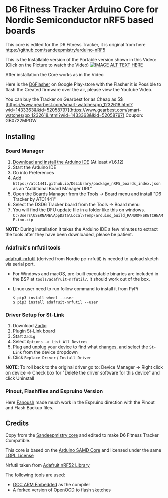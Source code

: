 # D6 Fitness Tracker Arduino Core for Nordic Semiconductor nRF5 based boards

This core is edited for the D6 Fitness Tracker, it is original from here https://github.com/sandeepmistry/arduino-nRF5

This is the Installable version of the Portable version shown in this Video:
(Click on the Picture to watch the Video)
[![IMAGE ALT TEXT HERE](https://img.youtube.com/vi/3gjmEdEDJ5A/0.jpg)](https://www.youtube.com/watch?v=3gjmEdEDJ5A)

After installation the Core works as in the Video

Here is the [D6Flasher](https://play.google.com/store/apps/details?id=com.atcnetz.ble.readwrite) on Google Play-store
with the Flasher it is Possible to flash the Created firmware over the air, please view the Youtube Video.

You can buy the Tracker on Gearbest for as Cheap as 5$ [https://www.gearbest.com/smart-watches/pp_1232618.html?wid=1433363&lkid=52058797](https://www.gearbest.com/smart-watches/pp_1232618.html?wid=1433363&lkid=52058797)
Coupon: GB0722MPOW

## Installing

### Board Manager

 1. [Download and install the Arduino IDE](https://www.arduino.cc/en/Main/Software) (At least v1.6.12)
 2. Start the Arduino IDE
 3. Go into Preferences
 4. Add ```https://atc1441.github.io/D6Library/package_nRF5_boards_index.json``` as an "Additional Board Manager URL"
 5. Open the Boards Manager from the Tools -> Board menu and install "D6 Tracker by ATC1441"
 6. Select the DSD6 Tracker board from the Tools -> Board menu
 7. You will find the DFU update file in a folder like this on windows. ```C:\Users\USERNAME\AppData\Local\Temp\arduino_build_RANDOM\SKETCHNAME.ino.zip```

__NOTE:__ During installation it takes the Arduino IDE a few minutes to extract the tools after they have been downloaded, please be patient.


### Adafruit's nrfutil tools

[adafruit-nrfutil](https://github.com/adafruit/Adafruit_nRF52_nrfutil) (derived from Nordic pc-nrfutil) is needed to upload sketch via serial port.

- For Windows and macOS, pre-built executable binaries are included in the BSP at `tools/adafruit-nrfutil/`. It should work out of the box.
- Linux user need to run follow command to install it from PyPi

    ```
    $ pip3 install wheel --user
    $ pip3 install adafruit-nrfutil --user
	```

### Driver Setup for St-Link

 1. Download [Zadig](http://zadig.akeo.ie)
 2. Plugin St-Link board
 3. Start ```Zadig```
 4. Select ```Options -> List All Devices```
 5. Plug and unplug your device to find what changes, and select the ```St-Link``` from the device dropdown
 6. Click ```Replace Driver``` / ```Install Driver```

__NOTE__: To roll back to the original driver go to: Device Manager -> Right click on device -> Check box for "Delete the driver software for this device" and click Uninstall

### Pinout, Flashfiles and Espruino Version

Here [Fanoush](https://github.com/fanoush/ds-d6) made much work in the Espruino direction with the Pinout and Flash Backup files.

## Credits

Copy from the [Sandeepmistry core](https://github.com/sandeepmistry/arduino-nRF5) and edited to make D6 Fitness Tracker Compatible.

This core is based on the [Arduino SAMD Core](https://github.com/arduino/ArduinoCore-samd) and licensed under the same [LGPL License](LICENSE)

Nrfutil taken from [Adafruit nRF52 Library](https://github.com/adafruit/Adafruit_nRF52_Arduino)

The following tools are used:

 * [GCC ARM Embedded](https://launchpad.net/gcc-arm-embedded) as the compiler
 * A [forked](https://github.com/sandeepmistry/openocd-code-nrf5) version of [OpenOCD](http://openocd.org) to flash sketches
